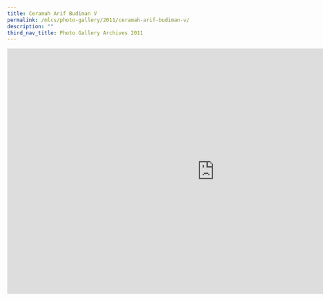 ```yaml
---
title: Ceramah Arif Budiman V
permalink: /mlcs/photo-gallery/2011/ceramah-arif-budiman-v/
description: ""
third_nav_title: Photo Gallery Archives 2011
---
```

<iframe allowfullscreen="true" height="569" width="960" frameborder="0" src="https://docs.google.com/presentation/d/e/2PACX-1vRT4RXD7WmYPH31sjH7pfb4T7IjjDxnPS3KNCFr7ypcs-kASNb7tMqIOy0tz-jKnePeX7rN_p-ki9Ya/embed?start=true&amp;loop=true&amp;delayms=5000"></iframe>